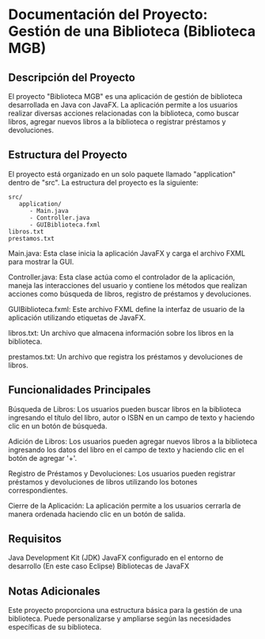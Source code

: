# Documentación del Proyecto: Gestión de una Biblioteca (Biblioteca MGB)

## Descripción del Proyecto
El proyecto "Biblioteca MGB" es una aplicación de gestión de biblioteca desarrollada en Java con JavaFX. La aplicación permite a los usuarios realizar diversas acciones relacionadas con la biblioteca, como buscar libros, agregar nuevos libros a la biblioteca o registrar préstamos y devoluciones.

## Estructura del Proyecto
El proyecto está organizado en un solo paquete llamado "application" dentro de "src". La estructura del proyecto es la siguiente:
```
src/
   application/
      - Main.java
      - Controller.java
      - GUIBiblioteca.fxml
libros.txt
prestamos.txt
```

Main.java: Esta clase inicia la aplicación JavaFX y carga el archivo FXML para mostrar la GUI.

Controller.java: Esta clase actúa como el controlador de la aplicación, maneja las interacciones del usuario y contiene los métodos que realizan acciones como búsqueda de libros, registro de préstamos y devoluciones.

GUIBiblioteca.fxml: Este archivo FXML define la interfaz de usuario de la aplicación utilizando etiquetas de JavaFX.

libros.txt: Un archivo que almacena información sobre los libros en la biblioteca.

prestamos.txt: Un archivo que registra los préstamos y devoluciones de libros.

## Funcionalidades Principales
Búsqueda de Libros: Los usuarios pueden buscar libros en la biblioteca ingresando el título del libro, autor o ISBN en un campo de texto y haciendo clic en un botón de búsqueda.

Adición de Libros: Los usuarios pueden agregar nuevos libros a la biblioteca ingresando los datos del libro en el campo de texto y haciendo clic en el botón de agregar '+'.

Registro de Préstamos y Devoluciones: Los usuarios pueden registrar préstamos y devoluciones de libros utilizando los botones correspondientes.

Cierre de la Aplicación: La aplicación permite a los usuarios cerrarla de manera ordenada haciendo clic en un botón de salida.

## Requisitos
Java Development Kit (JDK)
JavaFX configurado en el entorno de desarrollo (En este caso Eclipse)
Bibliotecas de JavaFX

## Notas Adicionales
Este proyecto proporciona una estructura básica para la gestión de una biblioteca. Puede personalizarse y ampliarse según las necesidades específicas de su biblioteca.
